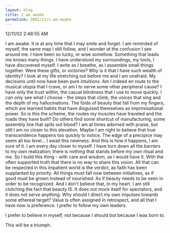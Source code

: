 ```yaml
---
layout: blog
title: I am awake
permalink: 2002/12/i-am-awake
---
```



12/11/02 2:48:55 AM

I am awake. It is at any time that I may smile and forget. I am reminded of myself, the same map I still follow, and I wonder at the confusion I see around me. I have been so lucky, or wise somehow. Something that leads me knows many things. I have understood my surroundings, my tools, I have discovered myself. I write as I breathe, as I assemble small things together. Were these gifts, or victories? Why is it that I have such wealth of identity? I look at my life stretching out before me and I am unafraid. My decisions until now have been pure intuitions. Am I indeed en route to the musical utopia that I crave, or am I to serve some other peripheral cause? I have only the trust within, the casual blindness that I use to move quickly. I can only see what I choose - the steps that climb, the voices that sing and the depth of my hallucinations. The folds of beauty that fall from my fingers, which are learned habits that have disguised themselves as improvisational power.
So is this the scheme, the routes my muscles have traveled and the roads they have built? Do others find some shortcut of manufacturing, some assembly line that spits out blood? I am at times adorned with praise, but still I am no closer to this elevation. Maybe I am right to believe that true transcendence happens too quickly to notice. The edge of a precipice may seem all too level... I await this newness.
And this is how it happens, I am sure of it. I am every day closer to myself. I have torn down all the barriers to my own realization; there is nothing that stands before my own ritual and me.
So I build this thing - with care and wisdom, as I would have it. With the often supported truth that there is no way to share this vision. All that can be respected in this impatient world is the verdict, as faith has been supplanted by priority. All things must fall now between initiatives, as if good must be grown instead of nourished. As if beauty needs to be seen in order to be recognized.
And I don't believe that, in my heart. I am still clutching the fact that beauty IS. It does not mock itself for spectators, and it does not serve anything. Why should I direct my own impulses towards some ethereal target? Value is often assigned in retrospect, and all that I have now is preference. I prefer to follow my own leaders.

I prefer to believe in myself, not because I should but because I was born to.

This will be a triumph.

